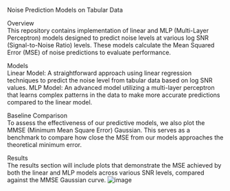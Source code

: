 Noise Prediction Models on Tabular Data

Overview  
This repository contains implementation of linear and MLP (Multi-Layer Perceptron) models designed to predict noise levels at various log SNR (Signal-to-Noise Ratio) levels. These models calculate the Mean Squared Error (MSE) of noise predictions to evaluate performance.

Models  
Linear Model: A straightforward approach using linear regression techniques to predict the noise level from tabular data based on log SNR values.
MLP Model: An advanced model utilizing a multi-layer perceptron that learns complex patterns in the data to make more accurate predictions compared to the linear model.

Baseline Comparison  
To assess the effectiveness of our predictive models, we also plot the MMSE (Minimum Mean Square Error) Gaussian. This serves as a benchmark to compare how close the MSE from our models approaches the theoretical minimum error.

Results  
The results section will include plots that demonstrate the MSE achieved by both the linear and MLP models across various SNR levels, compared against the MMSE Gaussian curve.
![image](https://github.com/ZhifengWu7/BaselineModelOnTabularData/assets/166958489/3314a924-5e1a-43dd-9cac-153cca6fbab0)
